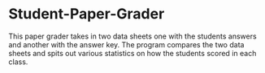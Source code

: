 # Student-Paper-Grader
This paper grader takes in two data sheets one with the students answers and 
another with the answer key. The program compares the two data sheets and spits out various 
statistics on how the students scored in each class.

